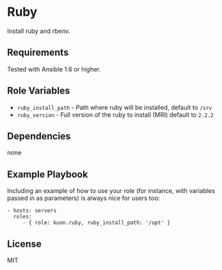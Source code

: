 Ruby
====

Install ruby and rbenv.

Requirements
------------

Tested with Ansible 1.6 or higher.

Role Variables
--------------

- `ruby_install_path` - Path where ruby will be installed, default to `/srv`
- `ruby_version` - Full version of the ruby to install (MRI) default to `2.2.2`

Dependencies
------------

none

Example Playbook
----------------

Including an example of how to use your role (for instance, with variables passed in as parameters) is always nice for users too:

    - hosts: servers
      roles:
         - { role: kuon.ruby, ruby_install_path: '/opt' }

License
-------

MIT


